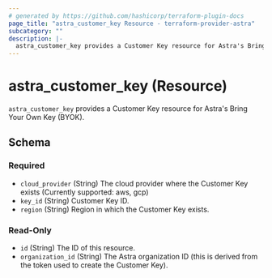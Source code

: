 ```yaml
---
# generated by https://github.com/hashicorp/terraform-plugin-docs
page_title: "astra_customer_key Resource - terraform-provider-astra"
subcategory: ""
description: |-
  astra_customer_key provides a Customer Key resource for Astra's Bring Your Own Key (BYOK).
---
```


# astra_customer_key (Resource)

`astra_customer_key` provides a Customer Key resource for Astra's Bring Your Own Key (BYOK).



<!-- schema generated by tfplugindocs -->
## Schema

### Required

- `cloud_provider` (String) The cloud provider where the Customer Key exists (Currently supported: aws, gcp)
- `key_id` (String) Customer Key ID.
- `region` (String) Region in which the Customer Key exists.

### Read-Only

- `id` (String) The ID of this resource.
- `organization_id` (String) The Astra organization ID (this is derived from the token used to create the Customer Key).
